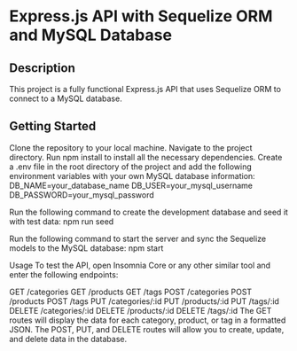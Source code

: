 # Express.js API with Sequelize ORM and MySQL Database

## Description
This project is a fully functional Express.js API that uses Sequelize ORM to connect to a MySQL database. 

## Getting Started
Clone the repository to your local machine.
Navigate to the project directory.
Run npm install to install all the necessary dependencies.
Create a .env file in the root directory of the project and add the following environment variables with your own MySQL database information:
DB_NAME=your_database_name
DB_USER=your_mysql_username
DB_PASSWORD=your_mysql_password

Run the following command to create the development database and seed it with test data:
npm run seed

Run the following command to start the server and sync the Sequelize models to the MySQL database:
npm start

Usage
To test the API, open Insomnia Core or any other similar tool and enter the following endpoints:

GET /categories
GET /products
GET /tags
POST /categories
POST /products
POST /tags
PUT /categories/:id
PUT /products/:id
PUT /tags/:id
DELETE /categories/:id
DELETE /products/:id
DELETE /tags/:id
The GET routes will display the data for each category, product, or tag in a formatted JSON. The POST, PUT, and DELETE routes will allow you to create, update, and delete data in the database.